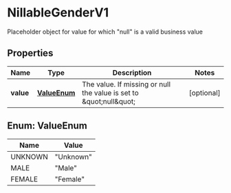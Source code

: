 

# NillableGenderV1

Placeholder object for value for which \"null\" is a valid business value

## Properties

Name | Type | Description | Notes
------------ | ------------- | ------------- | -------------
**value** | [**ValueEnum**](#ValueEnum) | The value. If missing or null the value is set to \&quot;null\&quot; |  [optional]



## Enum: ValueEnum

Name | Value
---- | -----
UNKNOWN | &quot;Unknown&quot;
MALE | &quot;Male&quot;
FEMALE | &quot;Female&quot;



